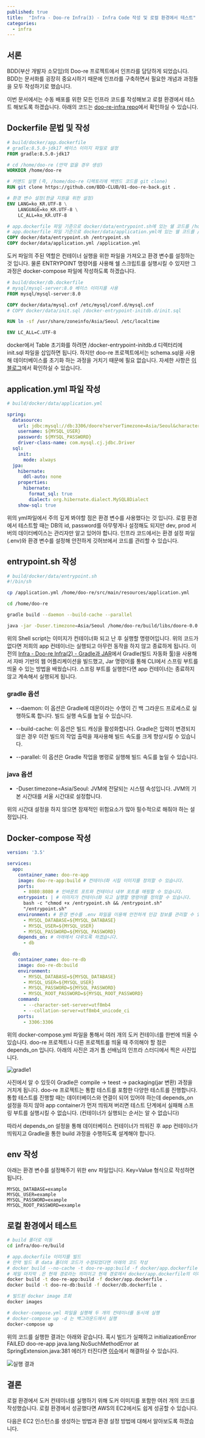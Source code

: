 ```yaml
---
published: true
title:  "Infra - Doo-re Infra(3) - Infra Code 작성 및 로컬 환경에서 테스트"
categories:
  - infra
---
```


## 서론

BDD(부산 개발자 소모임)의 Doo-re 프로젝트에서 인프라를 담당하게 되었습니다. BDD는 문서화를 굉장히 중요시하기 때문에 인프라를 구축하면서 필요한 개념과 과정들을 모두 작성하기로 했습니다.

이번 문서에서는 수동 배포를 위한 모든 인프라 코드를 작성해보고 로컬 환경에서 테스트 해보도록 하겠습니다. 아래의 코드는 [doo-re-infra repo](https://github.com/02ggang9/01-doo-re-infrastructure)에서 확인하실 수 있습니다.


## Dockerfile 문법 및 작성

~~~dockerfile
# build/docker/app.dockerfile
# gradle:8.5.0-jdk17 베이스 이미지 파일로 설정
FROM gradle:8.5.0-jdk17 

# cd /home/doo-re (만약 없을 경우 생성)
WORKDIR /home/doo-re

# 커맨드 실행 (즉, /home/doo-re 디렉토리에 백엔드 코드를 git clone)
RUN git clone https://github.com/BDD-CLUB/01-doo-re-back.git .

# 환경 변수 설정(한글 지원을 위한 설정)
ENV LANG=ko_KR.UTF-8 \
    LANGUAGE=ko_KR.UTF-8 \
    LC_ALL=ko_KR.UTF-8

# app.dockerfile 파일 기준으로 docker/data/entrypoint.sh에 있는 쉘 코드를 /home/doo-re/entrypoint.sh에 복사
# app.dockerfile 파일 기준으로 docker/data/application.yml에 있는 쉘 코드를 /home/doo-re/application.yml에 복사
COPY docker/data/entrypoint.sh /entrypoint.sh
COPY docker/data/application.yml /application.yml

~~~

도커 파일의 주된 역할은 컨테이너 실행을 위한 파일을 가져오고 환경 변수를 설정하는 것 입니다. 물론 ENTRYPOINT 명령어를 사용해 쉘 스크립트를 실행시킬 수 있지만 그 과정은 docker-compose 파일에 작성하도록 하겠습니다.

~~~dockerfile
# build/docker/db.dockerfile
# mysql/mysql-server:8.0 베이스 이미지를 사용
FROM mysql/mysql-server:8.0

COPY docker/data/mysql.cnf /etc/mysql/conf.d/mysql.cnf
# COPY docker/data/init.sql /docker-entrypoint-initdb.d/init.sql

RUN ln -sf /usr/share/zoneinfo/Asia/Seoul /etc/localtime

ENV LC_ALL=C.UTF-8
~~~

docker에서 Table 초기화를 하려면 /docker-entrypoint-initdb.d 디렉터리에 init.sql 파일을 삽입하면 됩니다. 하지만 doo-re 프로젝트에서는 schema.sql을 사용해 데이터베이스를 초기화 하는 과정을 거치기 때문에 필요 없습니다. 자세한 사항은 [이 블로그](https://kha0213.github.io/spring/schema.sql/)에서 확인하실 수 있습니다.

## application.yml 파일 작성

~~~yml
# build/docker/data/application.yml

spring:
  datasource:
    url: jdbc:mysql://db:3306/doore?serverTimezone=Asia/Seoul&characterEncoding=UTF-8
    username: ${MYSQL_USER}
    password: ${MYSQL_PASSWORD}
    driver-class-name: com.mysql.cj.jdbc.Driver
  sql:
    init:
      mode: always
  jpa:
    hibernate:
      ddl-auto: none
    properties:
      hibernate:
        format_sql: true
        dialect: org.hibernate.dialect.MySQL8Dialect
    show-sql: true
~~~

위의 yml파일에서 주의 깊게 봐야할 점은 환경 변수를 사용했다는 것 입니다. 로컬 환경에서 테스트할 때는 DB의 id, password를 아무렇게나 설정해도 되지만 dev, prod 서버의 데이터베이스는 관리자만 알고 있어야 합니다. 인프라 코드에서는 환경 설정 파일(.env)와 환경 변수를 설정해 안전하게 깃허브에서 코드를 관리할 수 있습니다.


## entrypoint.sh 작성

~~~sh
# build/docker/data/entrypoint.sh
#!/bin/sh

cp /application.yml /home/doo-re/src/main/resources/application.yml

cd /home/doo-re

gradle build --daemon --build-cache --parallel

java -jar -Duser.timezone=Asia/Seoul /home/doo-re/build/libs/doore-0.0.1-SNAPSHOT.jar

~~~

위의 Shell script는 이미지가 컨테이너화 되고 난 후 실행할 명령어입니다. 위의 코드가 없다면 저희의 app 컨테이너는 실행되고 아무런 동작을 하지 않고 종료하게 됩니다. 이전의 [Infra - Doo-re Infra(2) - Gradle과 JAR](https://02ggang9.github.io/infra/DooreInfra3/)에서 Gradle(빌드 자동화 툴)을 사용해서 자바 기반의 웹 어플리케이션을 빌드했고, Jar 명령어를 통해 CLI에서 스프링 부트를 띄울 수 있는 방법을 배웠습니다. 스프링 부트를 실행한다면 app 컨테이너는 종료하지 않고 계속해서 실행되게 됩니다.

### gradle 옵션

- --daemon: 이 옵션은 Gradle에 데몬이라는 수명이 긴 백 그라운드 프로세스로 실행하도록 합니다. 빌드 실행 속도를 높일 수 있습니다.

- --build-cache: 이 옵션은 빌드 캐싱을 활성화합니다. Gradle은 입력이 변경되지 않은 경우 이전 빌드의 작업 출력을 재사용해 빌드 속도를 크게 향상시킬 수 있습니다.

- --parallel: 이 옵션은 Gradle 작업을 병령로 실행해 빌드 속도를 높일 수 있습니다.

### java 옵션

- -Duser.timezone=Asia/Seoul: JVM에 전달되는 시스템 속성입니다. JVM의 기본 시간대를 서울 시간대로 설정합니다.

위의 시간대 설정을 하지 않으면 잠재적인 위험요소가 많아 필수적으로 해줘야 하는 설정입니다.


## Docker-compose 작성

~~~yml
version: '3.5'

services:
  app:
    container_name: doo-re-app
    image: doo-re-app:build # 컨테이너화 시킬 이미지를 정의할 수 있습니다.
    ports:
      - 8080:8080 # 인바운트 포트와 컨테이너 내부 포트를 매핑할 수 있습니다.
    entrypoint: | # 이미지가 컨테이너화 되고 실행할 명령어를 정의할 수 있습니다.
      bash -c "chmod +x /entrypoint.sh && /entrypoint.sh"
      "/entrypoint.sh"
    environment: # 환경 변수를 .env 파일을 이용해 안전하게 민감 정보를 관리할 수 있습니다.
      - MYSQL_DATABASE=${MYSQL_DATABASE}
      - MYSQL_USER=${MYSQL_USER}
      - MYSQL_PASSWORD=${MYSQL_PASSWORD}
    depends_on: # 아래에서 다루도록 하겠습니다.
      - db

  db:
    container_name: doo-re-db
    image: doo-re-db:build
    environment:
      - MYSQL_DATABASE=${MYSQL_DATABASE}
      - MYSQL_USER=${MYSQL_USER}
      - MYSQL_PASSWORD=${MYSQL_PASSWORD}
      - MYSQL_ROOT_PASSWORD=${MYSQL_ROOT_PASSWORD}
    command: 
      - --character-set-server=utf8mb4
      - --collation-server=utf8mb4_unicode_ci
    ports:
      - 3306:3306

~~~

위의 docker-compose.yml 파일을 통해서 여러 개의 도커 컨테이너를 한번에 띄울 수 있습니다. doo-re 프로젝트나 다른 프로젝트를 띄울 때 주의해야 할 점은 depends_on 입니다. 아래의 사진은 과거 톰 선배님의 인프라 스터디에서 찍은 사진입니다.

![gradle1](https://github.com/02ggang9/02ggang9.github.io/blob/master/_posts/images/infra/infra3/dockercompose.png?raw=true)

사진에서 알 수 있듯이 Gradle은 compile -> teest -> packaging(jar 변환) 과정을 거치게 됩니다. doo-re 프로젝트는 통합 테스트를 포함한 다양한 테스트를 진행합니다. 통합 테스트를 진행할 때는 데이터베이스와 연결이 되어 있어야 하는데 depends_on 설정을 하지 않아 app container가 먼저 띄워져 버리면 테스트 단계에서 실패해 스프링 부트를 실행시킬 수 없습니다. (컨테이너가 실행되는 순서는 알 수 없습니다)

따라서 depends_on 설정을 통해 데이터베이스 컨테이너가 띄워진 후 app 컨테이너가 띄워지고 Gradle을 통한 build 과정을 수행하도록 설계해야 합니다.

## env 작성

아래는 환경 변수를 설정해주기 위한 env 파일입니다. Key=Value 형식으로 작성하면 됩니다.

~~~env
MYSQL_DATABASE=example
MYSQL_USER=example
MYSQL_PASSWORD=example
MYSQL_ROOT_PASSWORD=example
~~~


## 로컬 환경에서 테스트

~~~sh
# build 폴더로 이동
cd infra/doo-re/build

# app.dockerfile 이미지를 빌드
# 만약 빌드 후 data 폴더의 코드가 수정되었다면 아래의 코드 작성
# docker build --no-cache -t doo-re-app:build -f docker/app.dockerfile .
# 제일 마지막 .은 현재 경로라는 의미이고 현재 경로에서 docker/app.dockerfile의 이미지를 빌드하겠다는 의미입니다.
docker build -t doo-re-app:build -f docker/app.dockerfile .
docker build -t doo-re-db:build -f docker/db.dockerfile .

# 빌드된 docker image 조회
docker images

# docker-compose.yml 파일을 실행해 두 개의 컨테이너를 동시에 실행
# docker-compose up -d 는 백그라운드에서 실행
docker-compose up
~~~

위의 코드를 실행한 결과는 아래와 같습니다. 혹시 빌드가 실패하고 initializationError FAILED doo-re-app java.lang.NoSuchMethodError at SpringExtension.java:381 에러가 터진다면 [이슈](https://github.com/BDD-CLUB/01-doo-re-back/issues/15)에서 해결하실 수 있습니다.


![실행 결과](https://github.com/02ggang9/02ggang9.github.io/blob/master/_posts/images/infra/infra3/local1.png?raw=true)


## 결론

로컬 환경에서 도커 컨테이너를 실행하기 위해 도커 이미지를 포함한 여러 개의 코드를 작성했습니다. 로컬 환경에서 성공했다면 AWS의 EC2에서도 쉽게 성공할 수 있습니다. 

다음은 EC2 인스턴스를 생성하는 방법과 환경 설정 방법에 대해서 알아보도록 하겠습니다.
